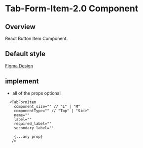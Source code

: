 # Tab-Form-Item-2.0 Component

## Overview

React Button Item Component.

## Default style
[Figma Design](https://www.figma.com/design/Q3aIuqsK0HWrUrOElSFEIb/TORCH-Glare-V1.5?node-id=3280-147726&t=MwfHosBBjIAn6Ssf-4)

## implement 

- all of the props optional

```tsx
  <TabFormItem
    component_size="" // "L" | "M"
    componentType="" // "Top" | "Side"
    name=""
    label=""
    required_label=""
    secondary_label=""

    {...any prop}
   /> 
```









